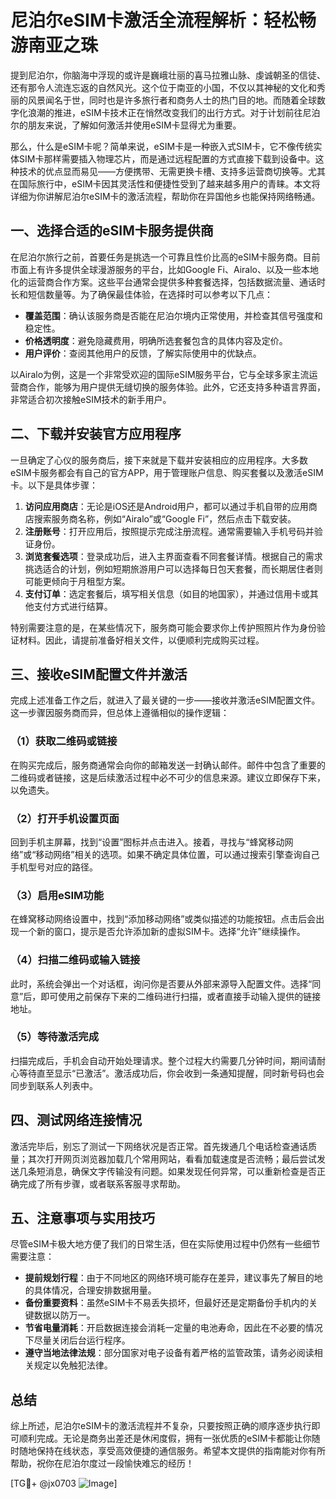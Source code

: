 # 尼泊尔eSIM卡激活全流程解析：轻松畅游南亚之珠

提到尼泊尔，你脑海中浮现的或许是巍峨壮丽的喜马拉雅山脉、虔诚朝圣的信徒、还有那令人流连忘返的自然风光。这个位于南亚的小国，不仅以其神秘的文化和秀丽的风景闻名于世，同时也是许多旅行者和商务人士的热门目的地。而随着全球数字化浪潮的推进，eSIM卡技术正在悄然改变我们的出行方式。对于计划前往尼泊尔的朋友来说，了解如何激活并使用eSIM卡显得尤为重要。

那么，什么是eSIM卡呢？简单来说，eSIM卡是一种嵌入式SIM卡，它不像传统实体SIM卡那样需要插入物理芯片，而是通过远程配置的方式直接下载到设备中。这种技术的优点显而易见——方便携带、无需更换卡槽、支持多运营商切换等。尤其在国际旅行中，eSIM卡因其灵活性和便捷性受到了越来越多用户的青睐。本文将详细为你讲解尼泊尔eSIM卡的激活流程，帮助你在异国他乡也能保持网络畅通。

## 一、选择合适的eSIM卡服务提供商

在尼泊尔旅行之前，首要任务是挑选一个可靠且性价比高的eSIM卡服务商。目前市面上有许多提供全球漫游服务的平台，比如Google Fi、Airalo、以及一些本地化的运营商合作方案。这些平台通常会提供多种套餐选择，包括数据流量、通话时长和短信数量等。为了确保最佳体验，在选择时可以参考以下几点：

- **覆盖范围**：确认该服务商是否能在尼泊尔境内正常使用，并检查其信号强度和稳定性。
- **价格透明度**：避免隐藏费用，明确所选套餐包含的具体内容及定价。
- **用户评价**：查阅其他用户的反馈，了解实际使用中的优缺点。

以Airalo为例，这是一个非常受欢迎的国际eSIM服务平台，它与全球多家主流运营商合作，能够为用户提供无缝切换的服务体验。此外，它还支持多种语言界面，非常适合初次接触eSIM技术的新手用户。

## 二、下载并安装官方应用程序

一旦确定了心仪的服务商后，接下来就是下载并安装相应的应用程序。大多数eSIM卡服务都会有自己的官方APP，用于管理账户信息、购买套餐以及激活eSIM卡。以下是具体步骤：

1. **访问应用商店**：无论是iOS还是Android用户，都可以通过手机自带的应用商店搜索服务商名称，例如“Airalo”或“Google Fi”，然后点击下载安装。
2. **注册账号**：打开应用后，按照提示完成注册流程。通常需要输入手机号码并验证身份。
3. **浏览套餐选项**：登录成功后，进入主界面查看不同套餐详情。根据自己的需求挑选适合的计划，例如短期旅游用户可以选择每日包天套餐，而长期居住者则可能更倾向于月租型方案。
4. **支付订单**：选定套餐后，填写相关信息（如目的地国家），并通过信用卡或其他支付方式进行结算。

特别需要注意的是，在某些情况下，服务商可能会要求你上传护照照片作为身份验证材料。因此，请提前准备好相关文件，以便顺利完成购买过程。

## 三、接收eSIM配置文件并激活

完成上述准备工作之后，就进入了最关键的一步——接收并激活eSIM配置文件。这一步骤因服务商而异，但总体上遵循相似的操作逻辑：

### （1）获取二维码或链接
在购买完成后，服务商通常会向你的邮箱发送一封确认邮件。邮件中包含了重要的二维码或者链接，这是后续激活过程中必不可少的信息来源。建议立即保存下来，以免遗失。

### （2）打开手机设置页面
回到手机主屏幕，找到“设置”图标并点击进入。接着，寻找与“蜂窝移动网络”或“移动网络”相关的选项。如果不确定具体位置，可以通过搜索引擎查询自己手机型号对应的路径。

### （3）启用eSIM功能
在蜂窝移动网络设置中，找到“添加移动网络”或类似描述的功能按钮。点击后会出现一个新的窗口，提示是否允许添加新的虚拟SIM卡。选择“允许”继续操作。

### （4）扫描二维码或输入链接
此时，系统会弹出一个对话框，询问你是否要从外部来源导入配置文件。选择“同意”后，即可使用之前保存下来的二维码进行扫描，或者直接手动输入提供的链接地址。

### （5）等待激活完成
扫描完成后，手机会自动开始处理请求。整个过程大约需要几分钟时间，期间请耐心等待直至显示“已激活”。激活成功后，你会收到一条通知提醒，同时新号码也会同步到联系人列表中。

## 四、测试网络连接情况

激活完毕后，别忘了测试一下网络状况是否正常。首先拨通几个电话检查通话质量；其次打开网页浏览器加载几个常用网站，看看加载速度是否流畅；最后尝试发送几条短消息，确保文字传输没有问题。如果发现任何异常，可以重新检查是否正确完成了所有步骤，或者联系客服寻求帮助。

## 五、注意事项与实用技巧

尽管eSIM卡极大地方便了我们的日常生活，但在实际使用过程中仍然有一些细节需要注意：

- **提前规划行程**：由于不同地区的网络环境可能存在差异，建议事先了解目的地的具体情况，合理安排数据用量。
- **备份重要资料**：虽然eSIM卡不易丢失损坏，但最好还是定期备份手机内的关键数据以防万一。
- **节省电量消耗**：开启数据连接会消耗一定量的电池寿命，因此在不必要的情况下尽量关闭后台运行程序。
- **遵守当地法律法规**：部分国家对电子设备有着严格的监管政策，请务必阅读相关规定以免触犯法律。

## 总结

综上所述，尼泊尔eSIM卡的激活流程并不复杂，只要按照正确的顺序逐步执行即可顺利完成。无论是商务出差还是休闲度假，拥有一张优质的eSIM卡都能让你随时随地保持在线状态，享受高效便捷的通信服务。希望本文提供的指南能对你有所帮助，祝你在尼泊尔度过一段愉快难忘的经历！

[TG💪+ @jx0703 ![Image](https://github.com/user-attachments/assets/dbca1d08-cadb-493c-b0ec-ad6f7a83f270)]